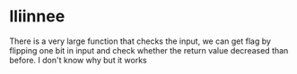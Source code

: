 # lliinnee
There is a very large function that checks the input, we can get flag by
flipping one bit in input and check whether the return value decreased than
before. I don't know why but it works
